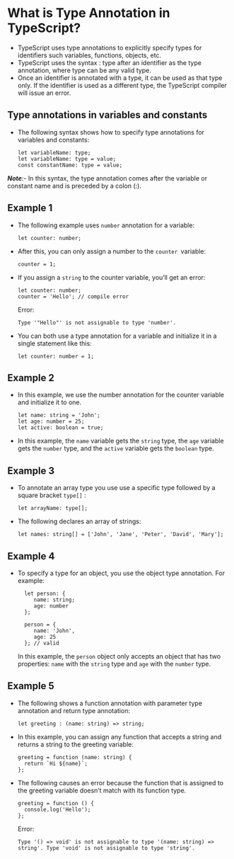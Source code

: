 # What is Type Annotation in TypeScript?
- TypeScript uses type annotations to explicitly specify types for identifiers such variables, functions, objects, etc.
- TypeScript uses the syntax : type after an identifier as the type annotation, where type can be any valid type.
- Once an identifier is annotated with a type, it can be used as that type only. If the identifier is used as a different type, the TypeScript compiler will issue an error.

## Type annotations in variables and constants
- The following syntax shows how to specify type annotations for variables and constants:
  ```
  let variableName: type;
  let variableName: type = value;
  const constantName: type = value;
  ```
***Note***:- In this syntax, the type annotation comes after the variable or constant name and is preceded by a colon (:).

## Example 1 
- The following example uses `number` annotation for a variable:
  ```
  let counter: number;
  ```
- After this, you can only assign a number to the `counter `variable:
  ```
  counter = 1;
  ```
- If you assign a `string` to the counter variable, you’ll get an error:
  ```
  let counter: number;
  counter = 'Hello'; // compile error 
  ```
  Error:
  ```
  Type '"Hello"' is not assignable to type 'number'.
  ```
- You can both use a type annotation for a variable and initialize it in a single statement like this:
  ```
  let counter: number = 1;
  ```
## Example 2
- In this example, we use the number annotation for the counter variable and initialize it to one.
  ```
  let name: string = 'John';
  let age: number = 25;
  let active: boolean = true;
  ```
- In this example, the `name` variable gets the `string` type, the `age` variable gets the `number` type, and the `active` variable gets the `boolean` type.

## Example 3
- To annotate an array type you use use a specific type followed by a square bracket  `type[]` :
  ```
  let arrayName: type[];
  ```
- The following declares an array of strings:
  ```
  let names: string[] = ['John', 'Jane', 'Peter', 'David', 'Mary'];
  ```
## Example 4
- To specify a type for an object, you use the object type annotation. For example:
  ```
    let person: {
       name: string;
       age: number
    };

    person = {
       name: 'John',
       age: 25
    }; // valid
  ```
  In this example, the `person` object only accepts an object that has two properties: `name` with the `string` type and `age` with the `number` type.
## Example 5
- The following shows a function annotation with parameter type annotation and return type annotation:
  ```
  let greeting : (name: string) => string;
  ```
- In this example, you can assign any function that accepts a string and returns a string to the greeting variable:
  ```
  greeting = function (name: string) {
    return `Hi ${name}`;
  };
  ```
- The following causes an error because the function that is assigned to the greeting variable doesn’t match with its function type.
  ```
  greeting = function () {
    console.log('Hello');
  };
  ```
  Error:
  ```
  Type '() => void' is not assignable to type '(name: string) => string'. Type 'void' is not assignable to type 'string'.
  ```
